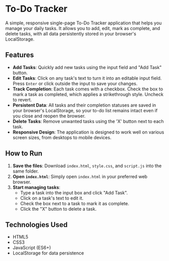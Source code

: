 # To-Do Tracker

A simple, responsive single-page To-Do Tracker application that helps you manage your daily tasks. It allows you to add, edit, mark as complete, and delete tasks, with all data persistently stored in your browser's LocalStorage.

## Features

*   **Add Tasks**: Quickly add new tasks using the input field and "Add Task" button.
*   **Edit Tasks**: Click on any task's text to turn it into an editable input field. Press `Enter` or click outside the input to save your changes.
*   **Track Completion**: Each task comes with a checkbox. Check the box to mark a task as completed, which applies a strikethrough style. Uncheck to revert.
*   **Persistent Data**: All tasks and their completion statuses are saved in your browser's LocalStorage, so your to-do list remains intact even if you close and reopen the browser.
*   **Delete Tasks**: Remove unwanted tasks using the 'X' button next to each task.
*   **Responsive Design**: The application is designed to work well on various screen sizes, from desktops to mobile devices.

## How to Run

1.  **Save the files**: Download `index.html`, `style.css`, and `script.js` into the same folder.
2.  **Open `index.html`**: Simply open `index.html` in your preferred web browser.
3.  **Start managing tasks**:
    *   Type a task into the input box and click "Add Task".
    *   Click on a task's text to edit it.
    *   Check the box next to a task to mark it as complete.
    *   Click the "X" button to delete a task.

## Technologies Used

*   HTML5
*   CSS3
*   JavaScript (ES6+)
*   LocalStorage for data persistence

